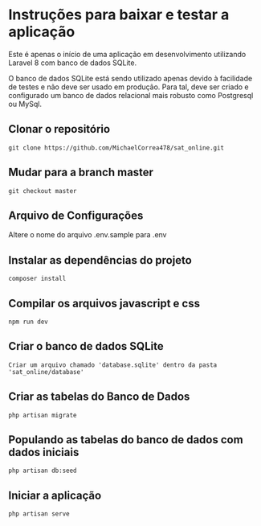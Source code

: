 # Instruções para baixar e testar a aplicação
Este é apenas o início de uma aplicação em desenvolvimento utilizando Laravel 8 com banco de dados SQLite.

O banco de dados SQLite está sendo utilizado apenas devido à facilidade de testes e não deve ser usado em produção. Para tal, deve ser criado e configurado um banco de dados relacional mais robusto como Postgresql ou MySql.

## Clonar o repositório
```
git clone https://github.com/MichaelCorrea478/sat_online.git
```

## Mudar para a branch master
```
git checkout master
```

## Arquivo de Configurações
Altere o nome do arquivo .env.sample para .env

## Instalar as dependências do projeto
```
composer install
```

## Compilar os arquivos javascript e css
```
npm run dev
```

## Criar o banco de dados SQLite
```
Criar um arquivo chamado 'database.sqlite' dentro da pasta 'sat_online/database'
```

## Criar as tabelas do Banco de Dados
```
php artisan migrate
```

## Populando as tabelas do banco de dados com dados iniciais
```
php artisan db:seed
```

## Iniciar a aplicação
```
php artisan serve
```
